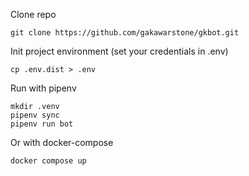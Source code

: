 Clone repo

    git clone https://github.com/gakawarstone/gkbot.git

Init project environment (set your credentials in .env)

    cp .env.dist > .env

Run with pipenv

    mkdir .venv
    pipenv sync
    pipenv run bot

Or with docker-compose

    docker compose up
